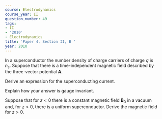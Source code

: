 ```yaml
---
course: Electrodynamics
course_year: II
question_number: 49
tags:
- II
- '2010'
- Electrodynamics
title: 'Paper 4, Section II, B '
year: 2010
---
```




In a superconductor the number density of charge carriers of charge $q$ is $n_{s}$. Suppose that there is a time-independent magnetic field described by the three-vector potential $\mathbf{A} .$

Derive an expression for the superconducting current.

Explain how your answer is gauge invariant.

Suppose that for $z<0$ there is a constant magnetic field $\mathbf{B}_{0}$ in a vacuum and, for $z>0$, there is a uniform superconductor. Derive the magnetic field for $z>0$.